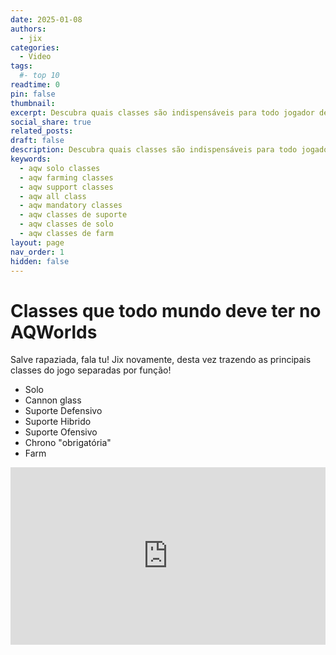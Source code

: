 ```yaml
---
date: 2025-01-08
authors:
  - jix
categories:
  - Video
tags:
  #- top 10
readtime: 0
pin: false
thumbnail: 
excerpt: Descubra quais classes são indispensáveis para todo jogador de Adventure Quest Worlds.
social_share: true
related_posts: 
draft: false
description: Descubra quais classes são indispensáveis para todo jogador de Adventure Quest Worlds.
keywords:
  - aqw solo classes
  - aqw farming classes
  - aqw support classes
  - aqw all class
  - aqw mandatory classes
  - aqw classes de suporte
  - aqw classes de solo
  - aqw classes de farm
layout: page
nav_order: 1
hidden: false
---
```


# Classes que todo mundo deve ter no AQWorlds

Salve rapaziada, fala tu! Jix novamente, desta vez trazendo as principais classes do jogo separadas por função!

- Solo
- Cannon glass 
- Suporte Defensivo 
- Suporte Hibrido 
- Suporte Ofensivo
- Chrono "obrigatória" 
- Farm 

<div style="position: relative; width: 100%; padding-bottom: 56.25%; height: 0; overflow: hidden;">
  <iframe 
    src="https://www.youtube.com/embed/dN7gXvuSSRo?si=Q_Lxz7nA6-6glzhX" 
    title="YouTube video player" 
    frameborder="0" 
    allow="accelerometer; autoplay; clipboard-write; encrypted-media; gyroscope; picture-in-picture; web-share" 
    referrerpolicy="strict-origin-when-cross-origin" 
    allowfullscreen 
    style="position: absolute; top: 0; left: 0; width: 100%; height: 100%;"
  ></iframe>
</div>


